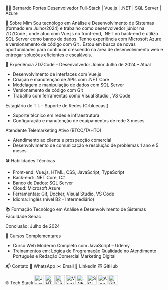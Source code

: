 👨‍💻 Bernardo Portes
Desenvolvedor Full-Stack | Vue.js | .NET | SQL Server | Azure

🎯 Sobre Mim
Sou tecnólogo em Análise e Desenvolvimento de Sistemas (formado em Julho/2024) e trabalho como desenvolvedor júnior na ZDZCode , onde atuo com Vue.js no front-end, .NET no back-end e utilizo SQL Server como banco de dados.
Tenho experiência com Microsoft Azure e versionamento de código com Git .
Estou em busca de novas oportunidades para continuar crescendo na área de desenvolvimento web e entregar soluções eficientes e escaláveis.

💼 Experiência
ZDZCode – Desenvolvedor Júnior
Julho de 2024 – Atual

- Desenvolvimento de interfaces com Vue.js
- Criação e manutenção de APIs com .NET Core
- Modelagem e manipulação de dados com SQL Server
- Versionamento de código com Git
- Trabalho com ferramentas como Visual Studio , VS Code
  
Estagiário de T.I. – Suporte de Redes (Crbluecast)
- Suporte técnico em redes e infraestrutura
- Configuração e manutenção de equipamentos de rede
3 meses

Atendente Telemarketing Ativo (BTCC/TAHTO)
- Atendimento ao cliente e prospecção comercial
- Desenvolvimento de comunicação e resolução de problemas
1 ano e 5 meses

🛠 Habilidades Técnicas
- Front-end: Vue.js, HTML, CSS, JavaScript, TypeScript
- Back-end: .NET Core, C#
- Banco de Dados: SQL Server
- Cloud: Microsoft Azure
- Ferramentas: Git, Docker, Visual Studio, VS Code
- Idioma: Inglês (nível B2 - Intermediário)

📚 Formação
Tecnólogo em Análise e Desenvolvimento de Sistemas
Faculdade Senac

Conclusão: Julho de 2024

🧩 Cursos Complementares
- Curso Web Moderno Completo com JavaScript – Udemy
- Treinamentos em:
  Lógica de Programação
  Qualidade no Atendimento
  Português e Redação Comercial
  Marketing Digital
  
📬 Contato
📱 WhatsApp
✉️ Email
💼 LinkedIn
🐱 GitHub

🌐 Tech Stack
<img src="https://cdn.jsdelivr.net/gh/devicons/devicon/icons/javascript/javascript-original.svg " height="30" alt="JavaScript"/>
<img src="https://cdn.jsdelivr.net/gh/devicons/devicon/icons/html5/html5-original.svg " height="30" alt="HTML5"/>
<img src="https://cdn.jsdelivr.net/gh/devicons/devicon/icons/css3/css3-original.svg " height="30" alt="CSS3"/>
<img src="https://cdn.jsdelivr.net/gh/devicons/devicon/icons/vuejs/vuejs-original.svg " height="30" alt="Vue.js"/>
<img src="https://cdn.jsdelivr.net/gh/devicons/devicon/icons/dotnetcore/dotnetcore-original.svg " height="30" alt=".NET"/>
<img src="https://cdn.jsdelivr.net/gh/devicons/devicon/icons/microsoftsqlserver/microsoftsqlserver-plain.svg " height="30" alt="SQL Server"/>
<img src="https://cdn.jsdelivr.net/gh/devicons/devicon/icons/azure/azure-original.svg " height="30" alt="Azure"/>
<img src="https://cdn.jsdelivr.net/gh/devicons/devicon/icons/git/git-original.svg " height="30" alt="Git"/>
